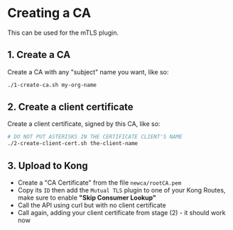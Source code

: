 # Creating a CA

This can be used for the mTLS plugin.

## 1. Create a CA

Create a CA with any "subject" name you want, like so:

```sh
./1-create-ca.sh my-org-name
```

## 2. Create a client certificate

Create a client certificate, signed by this CA, like so:

```sh
# DO NOT PUT ASTERISKS IN THE CERTIFICATE CLIENT'S NAME
./2-create-client-cert.sh the-client-name
```

## 3. Upload to Kong

* Create a "CA Certificate" from the file `newca/rootCA.pem`
* Copy its `ID` then add the `Mutual TLS` plugin to one of your Kong Routes, make sure to enable **"Skip Consumer Lookup"**
* Call the API using curl but with no client certificate
* Call again, adding your client certificate from stage (2) - it should work now
